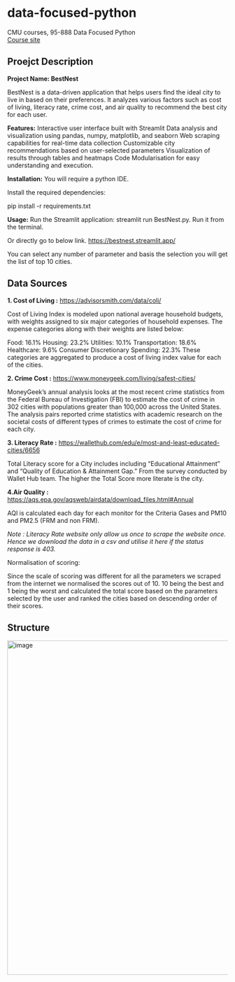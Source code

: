 # data-focused-python
CMU courses, 95-888 Data Focused Python  
[Course site](https://api.heinz.cmu.edu/courses_api/course_detail/95-888/)


## Proejct Description
**Project Name: BestNest**

BestNest is a data-driven application that helps users find the ideal city to live in based on their preferences. It analyzes various factors such as cost of living, literacy rate, crime cost, and air quality to recommend the best city for each user.

**Features:**
Interactive user interface built with Streamlit
Data analysis and visualization using pandas, numpy, matplotlib, and seaborn
Web scraping capabilities for real-time data collection
Customizable city recommendations based on user-selected parameters
Visualization of results through tables and heatmaps
Code Modularisation for easy understanding and execution.

**Installation:**
You will require a python IDE.

Install the required dependencies:

pip install -r requirements.txt

**Usage:**
Run the Streamlit application:
streamlit run BestNest.py. Run it from the terminal.

Or directly go to below link.
https://bestnest.streamlit.app/

You can select any number of parameter and basis the selection you will get the list of top 10 cities.

## Data Sources

**1. Cost of Living :** https://advisorsmith.com/data/coli/

Cost of Living Index is modeled upon national average household budgets, with weights assigned to six major categories of household expenses. 
The expense categories along with their weights are listed below:

Food: 16.1%
Housing: 23.2%
Utilities: 10.1%
Transportation: 18.6%
Healthcare: 9.6%
Consumer Discretionary Spending: 22.3%
These categories are aggregated to produce a cost of living index value for each of the cities.

**2. Crime Cost :** https://www.moneygeek.com/living/safest-cities/

MoneyGeek’s annual analysis looks at the most recent crime statistics from the Federal Bureau of Investigation (FBI) to estimate the cost of crime in 302 cities with populations greater than 100,000 across the United States. 
The analysis pairs reported crime statistics with academic research on the societal costs of different types of crimes to estimate the cost of crime for each city.


**3. Literacy Rate :** https://wallethub.com/edu/e/most-and-least-educated-cities/6656

Total Literacy score for a City includes  including “Educational Attainment” and “Quality of Education & Attainment Gap.” From the survey conducted by Wallet Hub team. The higher the Total Score more literate is the city.

**4.Air Quality :** https://aqs.epa.gov/aqsweb/airdata/download_files.html#Annual

AQI is calculated each day for each monitor for the Criteria Gases and PM10 and PM2.5 (FRM and non FRM).

*Note :
Literacy Rate website only allow us once to scrape the website once. 
Hence we download the data in a csv and utilise it here if the status response is 403.*


Normalisation of scoring:

Since the scale of scoring was different for all the parameters we scraped from the internet we normalised the scores out of 10. 10 being the best and 1 being the worst and calculated the total score based on the parameters selected by the user and ranked the cities based on descending order of their scores.

## Structure
<img width="764" alt="image" src="https://github.com/user-attachments/assets/048f300c-4078-42d2-a380-f73954a75abe" />

